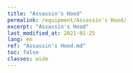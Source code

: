 ```yaml
---
title: "Assassin's Hood"
permalink: /equipment/Assassin's Hood/
excerpt: "Assassin's Hood"
last_modified_at: 2021-01-25
lang: en
ref: "Assassin's Hood.md"
toc: false
classes: wide
---
```


